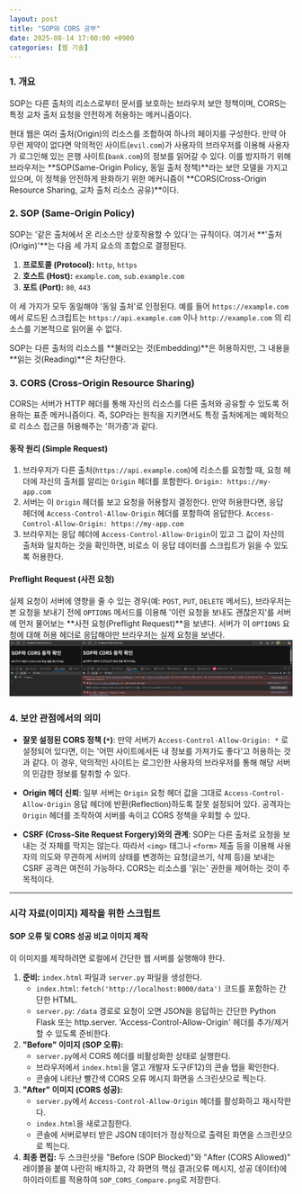 ```yaml
---
layout: post
title: "SOP와 CORS 공부"
date: 2025-08-14 17:00:00 +0900
categories: [웹 기술]
---
```


### 1. 개요

SOP는 다른 출처의 리소스로부터 문서를 보호하는 브라우저 보안 정책이며, CORS는 특정 교차 출처 요청을 안전하게 허용하는 메커니즘이다.

현대 웹은 여러 출처(Origin)의 리소스를 조합하여 하나의 페이지를 구성한다. 만약 아무런 제약이 없다면 악의적인 사이트(`evil.com`)가 사용자의 브라우저를 이용해 사용자가 로그인해 있는 은행 사이트(`bank.com`)의 정보를 읽어갈 수 있다. 이를 방지하기 위해 브라우저는 **SOP(Same-Origin Policy, 동일 출처 정책)**라는 보안 모델을 가지고 있으며, 이 정책을 안전하게 완화하기 위한 메커니즘이 **CORS(Cross-Origin Resource Sharing, 교차 출처 리소스 공유)**이다.
### 2. SOP (Same-Origin Policy)

SOP는 '같은 출처에서 온 리소스만 상호작용할 수 있다'는 규칙이다. 여기서 **'출처(Origin)'**는 다음 세 가지 요소의 조합으로 결정된다.

1.  **프로토콜 (Protocol):** `http`, `https`
2.  **호스트 (Host):** `example.com`, `sub.example.com`
3.  **포트 (Port):** `80`, `443`

이 세 가지가 모두 동일해야 '동일 출처'로 인정된다. 예를 들어 `https://example.com` 에서 로드된 스크립트는 `https://api.example.com` 이나 `http://example.com` 의 리소스를 기본적으로 읽어올 수 없다.

SOP는 다른 출처의 리소스를 **불러오는 것(Embedding)**은 허용하지만, 그 내용을 **읽는 것(Reading)**은 차단한다.

### 3. CORS (Cross-Origin Resource Sharing)

CORS는 서버가 HTTP 헤더를 통해 자신의 리소스를 다른 출처와 공유할 수 있도록 허용하는 표준 메커니즘이다. 즉, SOP라는 원칙을 지키면서도 특정 출처에게는 예외적으로 리소스 접근을 허용해주는 '허가증'과 같다.

#### **동작 원리 (Simple Request)**
1.  브라우저가 다른 출처(`https://api.example.com`)에 리소스를 요청할 때, 요청 헤더에 자신의 출처를 알리는 `Origin` 헤더를 포함한다.
    `Origin: https://my-app.com`
2.  서버는 이 `Origin` 헤더를 보고 요청을 허용할지 결정한다. 만약 허용한다면, 응답 헤더에 `Access-Control-Allow-Origin` 헤더를 포함하여 응답한다.
    `Access-Control-Allow-Origin: https://my-app.com`
3.  브라우저는 응답 헤더에 `Access-Control-Allow-Origin`이 있고 그 값이 자신의 출처와 일치하는 것을 확인하면, 비로소 이 응답 데이터를 스크립트가 읽을 수 있도록 허용한다.

#### **Preflight Request (사전 요청)**
실제 요청이 서버에 영향을 줄 수 있는 경우(예: `POST`, `PUT`, `DELETE` 메서드), 브라우저는 본 요청을 보내기 전에 `OPTIONS` 메서드를 이용해 '이런 요청을 보내도 괜찮은지'를 서버에 먼저 물어보는 **사전 요청(Preflight Request)**을 보낸다. 서버가 이 `OPTIONS` 요청에 대해 허용 헤더로 응답해야만 브라우저는 실제 요청을 보낸다.
   ![CORS](/assets/images/CORS_1.png)

### 4. 보안 관점에서의 의미

*   **잘못 설정된 CORS 정책 (`*`)**:
    만약 서버가 `Access-Control-Allow-Origin: *` 로 설정되어 있다면, 이는 '어떤 사이트에서든 내 정보를 가져가도 좋다'고 허용하는 것과 같다. 이 경우, 악의적인 사이트는 로그인한 사용자의 브라우저를 통해 해당 서버의 민감한 정보를 탈취할 수 있다.

*   **Origin 헤더 신뢰**:
    일부 서버는 `Origin` 요청 헤더 값을 그대로 `Access-Control-Allow-Origin` 응답 헤더에 반환(Reflection)하도록 잘못 설정되어 있다. 공격자는 `Origin` 헤더를 조작하여 서버를 속이고 CORS 정책을 우회할 수 있다.

*   **CSRF (Cross-Site Request Forgery)와의 관계**:
    SOP는 다른 출처로 요청을 보내는 것 자체를 막지는 않는다. 따라서 `<img>` 태그나 `<form>` 제출 등을 이용해 사용자의 의도와 무관하게 서버의 상태를 변경하는 요청(글쓰기, 삭제 등)을 보내는 CSRF 공격은 여전히 가능하다. CORS는 리소스를 '읽는' 권한을 제어하는 것이 주 목적이다.

<hr class="short-rule">




### 시각 자료(이미지) 제작을 위한 스크립트

#### **SOP 오류 및 CORS 성공 비교 이미지 제작**

이 이미지를 제작하려면 로컬에서 간단한 웹 서버를 실행해야 한다.

1.  **준비:** `index.html` 파일과 `server.py` 파일을 생성한다.
    *   `index.html`: `fetch('http://localhost:8000/data')` 코드를 포함하는 간단한 HTML.
    *   `server.py`: `/data` 경로로 요청이 오면 JSON을 응답하는 간단한 Python Flask 또는 http.server. 'Access-Control-Allow-Origin' 헤더를 추가/제거할 수 있도록 준비한다.
2.  **"Before" 이미지 (SOP 오류):**
    *   `server.py`에서 CORS 헤더를 비활성화한 상태로 실행한다.
    *   브라우저에서 `index.html`을 열고 개발자 도구(F12)의 콘솔 탭을 확인한다.
    *   콘솔에 나타난 빨간색 CORS 오류 메시지 화면을 스크린샷으로 찍는다.
3.  **"After" 이미지 (CORS 성공):**
    *   `server.py`에서 `Access-Control-Allow-Origin` 헤더를 활성화하고 재시작한다.
    *   `index.html`을 새로고침한다.
    *   콘솔에 서버로부터 받은 JSON 데이터가 정상적으로 출력된 화면을 스크린샷으로 찍는다.
4.  **최종 편집:** 두 스크린샷을 "Before (SOP Blocked)"와 "After (CORS Allowed)" 레이블을 붙여 나란히 배치하고, 각 화면의 핵심 결과(오류 메시지, 성공 데이터)에 하이라이트를 적용하여 `SOP_CORS_Compare.png`로 저장한다.